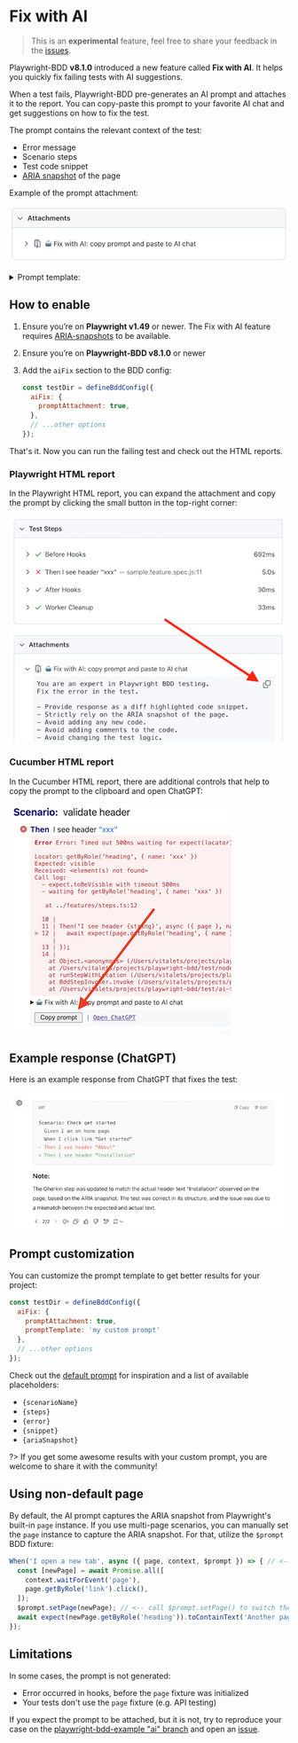 # Fix with AI

> This is an **experimental** feature, feel free to share your feedback in the [issues](https://github.com/vitalets/playwright-bdd/issues).

Playwright-BDD **v8.1.0** introduced a new feature called **Fix with AI**. It helps you quickly fix failing tests with AI suggestions.

When a test fails, Playwright-BDD pre-generates an AI prompt and attaches it to the report.
You can copy-paste this prompt to your favorite AI chat and get suggestions on how to fix the test.

The prompt contains the relevant context of the test:

- Error message
- Scenario steps
- Test code snippet
- [ARIA snapshot](https://playwright.dev/docs/aria-snapshots) of the page

Example of the prompt attachment:

![Prompt attachment](./_media/prompt-attachment.png)

<details>
  <summary>Prompt template:</summary>

```
You are an expert in Playwright BDD testing.
Fix the error in the BDD scenario.

- Provide response as a diff highlighted code snippet.
- First, try to fix the test by adjusting Gherkin steps parameters.
- If the test is not fixable by Gherkin, try to modify the code snippet.
- Strictly rely on the ARIA snapshot of the page.
- Avoid adding any new code.
- Avoid adding comments to the code.
- Avoid changing the test logic.
- Use only role-based locators: getByRole, getByLabel, etc.
- Add a concise note about applied changes.
- If the test may be correct and there is a bug in the page, note it.

Failing gherkin scenario: 

Scenario: {scenarioName}
{steps}

Error details:
{error}

{snippet}

ARIA snapshot of the page:

{ariaSnapshot}
```

</details>

## How to enable

1. Ensure you’re on **Playwright v1.49** or newer. The Fix with AI feature requires [ARIA-snapshots](https://playwright.dev/docs/release-notes#aria-snapshots) 
to be available. 

2. Ensure you’re on **Playwright-BDD v8.1.0** or newer

3. Add the `aiFix` section to the BDD config:
    ```js
    const testDir = defineBddConfig({
      aiFix: {
        promptAttachment: true,
      },
      // ...other options
    });
    ```

That's it. Now you can run the failing test and check out the HTML reports.

### Playwright HTML report

In the Playwright HTML report, you can expand the attachment and copy the prompt by clicking the small button in the top-right corner:

![Copying prompt in the Playwright HTML report](./_media/pw-html-report-prompt-copy.png)

### Cucumber HTML report

In the Cucumber HTML report, there are additional controls that help to copy the prompt to the clipboard and open ChatGPT:

![Copying prompt in the Cucumber HTML report](./_media/cucumber-html-report-prompt-copy.png)

## Example response (ChatGPT)

Here is an example response from ChatGPT that fixes the test:

![ChatGPT fix](./_media/chatgpt-fix.png)

## Prompt customization

You can customize the prompt template to get better results for your project:

```js
const testDir = defineBddConfig({
  aiFix: {
    promptAttachment: true,
    promptTemplate: 'my custom prompt'
  },
  // ...other options
});
```

Check out the [default prompt](https://github.com/vitalets/playwright-bdd/blob/main/src/ai/promptTemplate.ts) for inspiration and a list of available placeholders:

- `{scenarioName}`
- `{steps}`
- `{error}`
- `{snippet}`
- `{ariaSnapshot}`

?> If you get some awesome results with your custom prompt, you are welcome to share it with the community!

## Using non-default page

By default, the AI prompt captures the ARIA snapshot from Playwright's built-in `page` instance.
If you use multi-page scenarios, you can manually set the `page` instance to capture the ARIA snapshot.
For that, utilize the `$prompt` BDD fixture: 

```js
When('I open a new tab', async ({ page, context, $prompt }) => { // <-- add $prompt fixture
  const [newPage] = await Promise.all([
    context.waitForEvent('page'),
    page.getByRole('link').click(),
  ]);
  $prompt.setPage(newPage); // <-- call $prompt.setPage() to switch the page
  await expect(newPage.getByRole('heading')).toContainText('Another page');
});
```

## Limitations

In some cases, the prompt is not generated:

- Error occurred in hooks, before the `page` fixture was initialized
- Your tests don't use the `page` fixture (e.g. API testing)

If you expect the prompt to be attached, but it is not, try to reproduce your case on the [playwright-bdd-example "ai" branch](https://github.com/vitalets/playwright-bdd-example/tree/ai) and open an [issue](https://github.com/vitalets/playwright-bdd/issues).